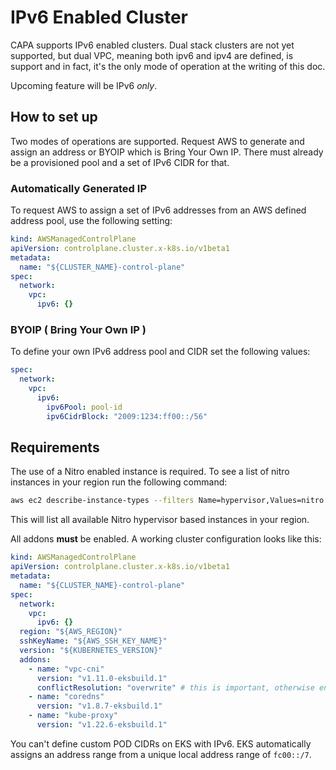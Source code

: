 
# IPv6 Enabled Cluster

CAPA supports IPv6 enabled clusters. Dual stack clusters are not yet supported, but
dual VPC, meaning both ipv6 and ipv4 are defined, is support and in fact, it's the
only mode of operation at the writing of this doc.

Upcoming feature will be IPv6 _only_.

## How to set up

Two modes of operations are supported. Request AWS to generate and assign an address
or BYOIP which is Bring Your Own IP. There must already be a provisioned pool and a
set of IPv6 CIDR for that.

### Automatically Generated IP

To request AWS to assign a set of IPv6 addresses from an AWS defined address pool,
use the following setting:

```yaml
kind: AWSManagedControlPlane
apiVersion: controlplane.cluster.x-k8s.io/v1beta1
metadata:
  name: "${CLUSTER_NAME}-control-plane"
spec:
  network:
    vpc:
      ipv6: {}
```

### BYOIP ( Bring Your Own IP )

To define your own IPv6 address pool and CIDR set the following values:

```yaml
spec:
  network:
    vpc:
      ipv6:
        ipv6Pool: pool-id
        ipv6CidrBlock: "2009:1234:ff00::/56"
```

## Requirements

The use of a Nitro enabled instance is required. To see a list of nitro instances in your region
run the following command:

```bash
aws ec2 describe-instance-types --filters Name=hypervisor,Values=nitro --region us-west-2  | grep "InstanceType"
```

This will list all available Nitro hypervisor based instances in your region.

All addons **must** be enabled. A working cluster configuration looks like this:

```yaml
kind: AWSManagedControlPlane
apiVersion: controlplane.cluster.x-k8s.io/v1beta1
metadata:
  name: "${CLUSTER_NAME}-control-plane"
spec:
  network:
    vpc:
      ipv6: {}
  region: "${AWS_REGION}"
  sshKeyName: "${AWS_SSH_KEY_NAME}"
  version: "${KUBERNETES_VERSION}"
  addons:
    - name: "vpc-cni"
      version: "v1.11.0-eksbuild.1"
      conflictResolution: "overwrite" # this is important, otherwise environment property update will not work
    - name: "coredns"
      version: "v1.8.7-eksbuild.1"
    - name: "kube-proxy"
      version: "v1.22.6-eksbuild.1"
```

You can't define custom POD CIDRs on EKS with IPv6. EKS automatically assigns an address range from a unique local
address range of `fc00::/7`.
